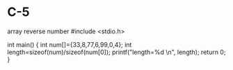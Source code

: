 # C-5
array reverse number
#include <stdio.h>

int main()
{
    int num[]={33,8,77,6,99,0,4};
    int length=sizeof(num)/sizeof(num[0]);
    printf("length=%d \n", length);
    return 0;
}
